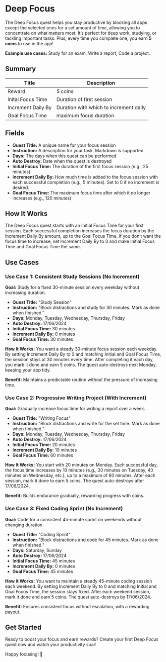 # Deep Focus

The Deep Focus quest helps you stay productive by blocking all apps except the selected ones for a set amount of time, allowing you to concentrate on what matters most. It’s perfect for deep work, studying, or tackling important tasks. Plus, every time you complete one, you earn **5 coins** to use in the app!

**Example use cases:** Study for an exam, Write a report, Code a project.

## Summary

| Title         | Description                          |
|----------------|--------------------------------------|
| Reward        | 5 coins |
| Inital Focus Time | Duration of first session |
| Increment Daily By | Duration with which to increment daily |
| Goal Focus Time | maximum focus duration |


## Fields
- **Quest Title:** A unique name for your focus session
- **Instruction:** A description for your task. Markdown is supported.
- **Days:** The days when this quest can be performed
- **Auto Destroy:** Date when the quest is destroyed
- **Initial Focus Time:** The duration of the first focus session (e.g., 25 minutes)
- **Increment Daily By:** How much time is added to the focus session with each successful completion (e.g., 5 minutes). Set to 0 if no increment is desired.
- **Goal Focus Time:** The maximum focus time after which it no longer increases (e.g., 120 minutes)

## How It Works
The Deep Focus quest starts with an Initial Focus Time for your first session. Each successful completion increases the focus duration by the Increment Daily By amount, up to the Goal Focus Time. If you don’t want the focus time to increase, set Increment Daily By to 0 and make Initial Focus Time and Goal Focus Time the same.

## Use Cases

### Use Case 1: Consistent Study Sessions (No Increment)
**Goal:** Study for a fixed 30-minute session every weekday without increasing duration.

- **Quest Title:** "Study Session"
- **Instruction:** "Block distractions and study for 30 minutes. Mark as done when finished."
- **Days:** Monday, Tuesday, Wednesday, Thursday, Friday
- **Auto Destroy:** 17/06/2024
- **Initial Focus Time:** 30 minutes
- **Increment Daily By:** 0 minutes
- **Goal Focus Time:** 30 minutes

**How It Works:** You want a steady 30-minute focus session each weekday. By setting Increment Daily By to 0 and matching Initial and Goal Focus Time, the session stays at 30 minutes every time. After completing it each day, you mark it done and earn 5 coins. The quest auto-destroys next Monday, keeping your app tidy.

**Benefit:** Maintains a predictable routine without the pressure of increasing time.

### Use Case 2: Progressive Writing Project (With Increment)
**Goal:** Gradually increase focus time for writing a report over a week.

- **Quest Title:** "Writing Focus"
- **Instruction:** "Block distractions and write for the set time. Mark as done when finished."
- **Days:** Monday, Tuesday, Wednesday, Thursday, Friday
- **Auto Destroy:** 17/06/2024
- **Initial Focus Time:** 20 minutes
- **Increment Daily By:** 10 minutes
- **Goal Focus Time:** 60 minutes

**How It Works:** You start with 20 minutes on Monday. Each successful day, the focus time increases by 10 minutes (e.g., 30 minutes on Tuesday, 40 minutes on Wednesday, etc.), up to a maximum of 60 minutes. After each session, mark it done to earn 5 coins. The quest auto-destroys after 17/06/2024.

**Benefit:** Builds endurance gradually, rewarding progress with coins.

### Use Case 3: Fixed Coding Sprint (No Increment)
**Goal:** Code for a consistent 45-minute sprint on weekends without changing duration.

- **Quest Title:** "Coding Sprint"
- **Instruction:** "Block distractions and code for 45 minutes. Mark as done when finished."
- **Days:** Saturday, Sunday
- **Auto Destroy:** 17/06/2024
- **Initial Focus Time:** 45 minutes
- **Increment Daily By:** 0 minutes
- **Goal Focus Time:** 45 minutes

**How It Works:** You want to maintain a steady 45-minute coding session each weekend. By setting Increment Daily By to 0 and matching Initial and Goal Focus Time, the session stays fixed. After each weekend session, mark it done and earn 5 coins. The quest auto-destroys by 17/06/2024.

**Benefit:** Ensures consistent focus without escalation, with a rewarding payout.

## Get Started
Ready to boost your focus and earn rewards? Create your first Deep Focus quest now and watch your productivity soar!

Happy focusing! 🎉